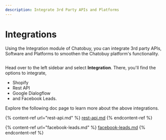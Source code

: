 ```yaml
---
description: Integrate 3rd Party APIs and Platforms
---
```


# Integrations

Using the Integration module of Chatobuy, you can integrate 3rd party APIs, Software and Platforms to smoothen the Chatobuy platform's functionality.

<figure><img src="https://files.gitbook.com/v0/b/gitbook-x-prod.appspot.com/o/spaces%2FhElFPtMZjXYjDDMBT5q2%2Fuploads%2FeJXmhqrS7abEYqhQNnYI%2FAccessing%20Integration%20Tab.png?alt=media&#x26;token=5d6f5958-3723-4d31-be50-061b4c4fa27c" alt=""><figcaption></figcaption></figure>

Head over to the left sidebar and select **Integration**. There, you'll find the options to integrate,

* Shopify
* Rest API
* Google Dialogflow
* and Facebook Leads.

Explore the following doc page to learn more about the above integrations.

{% content-ref url="rest-api.md" %}
[rest-api.md](rest-api.md)
{% endcontent-ref %}

{% content-ref url="facebook-leads.md" %}
[facebook-leads.md](facebook-leads.md)
{% endcontent-ref %}
